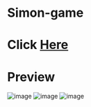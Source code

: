 # Simon-game
# Click <a href="">Here</a>

# Preview
![image](https://user-images.githubusercontent.com/83392438/181909610-b473470d-3a44-435a-85d7-0706947b6796.png)
![image](https://user-images.githubusercontent.com/83392438/181909633-d434b5b4-4c3f-43df-9364-fb2306172ee4.png)
![image](https://user-images.githubusercontent.com/83392438/181909652-5c351bbb-fb00-4bf8-a8e0-c31561cfad23.png)
